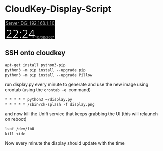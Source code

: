 # CloudKey-Display-Script
![Display](https://github.com/dgoumans/CloudKey-Display-Script/blob/main/display.png?raw=true)

## SSH onto cloudkey

    apt-get install python3-pip
    python3 -m pip install --upgrade pip
    python3 -m pip install --upgrade Pillow

run display.py every minute to generate and use the new image using crontab (using the `crontab -e `command)

    * * * * * python3 ~/display.py
    * * * * * /sbin/ck-splash -f display.png

and now kill the Unifi service that keeps grabbing the UI (this will relaunch on reboot)

    lsof /dev/fb0
    kill <id>

Now every minute the display should update with the time

